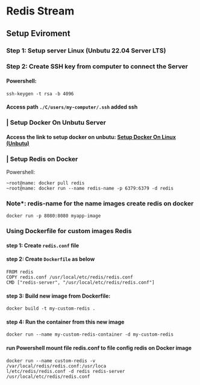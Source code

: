 # Redis Stream

## Setup Eviroment
### Step 1: Setup server Linux (Unbutu 22.04 Server LTS)

### Step 2: Create SSH key from computer to connect the Server
#### Powershell:
```
ssh-keygen -t rsa -b 4096
```

#### Access path `./C/users/my-computer/.ssh` added <b>ssh</b>

### | Setup Docker On Unbutu Server
#### Access the link to setup docker on unbutu: <a href="https://www.digitalocean.com/community/tutorials/how-to-install-and-use-docker-on-ubuntu-22-04">Setup Docker On Linux (Unbutu)</a>


### | Setup Redis on Docker

Powershell: 
```
~root@name: docker pull redis
~root@name: docker run --name redis-name -p 6379:6379 -d redis
```

### <b>Note*: redis-name for the name images create redis on docker</b>

```
docker run -p 8080:8080 myapp-image
```

### Using Dockerfile for custom images Redis 

#### step 1: Create `redis.conf` file
#### step 2: Create `Dockerfile` as below
```
FROM redis
COPY redis.conf /usr/local/etc/redis/redis.conf
CMD ["redis-server", "/usr/local/etc/redis/redis.conf"]
```

#### step 3: Build new image from Dockerfile:
```
docker build -t my-custom-redis .
```

#### step 4: Run the container from this new image
```
docker run --name my-custom-redis-container -d my-custom-redis
```

#### run Powershell mount file redis.conf to file config redis on Docker image
```
docker run --name custom-redis -v /var/local/redis/redis.conf:/usr/loca
l/etc/redis/redis.conf -d redis redis-server /usr/local/etc/redis/redis.conf
```
